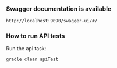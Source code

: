 ### Swagger documentation is available

```bash
http://localhost:9090/swagger-ui/#/
```
### How to run  API tests

Run  the api task:
```bash
gradle clean apiTest
```